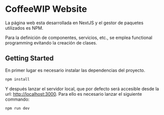 # CoffeeWIP Website

La página web esta desarrollada en NextJS y el gestor de paquetes utilizados es NPM.

Para la definición de componentes, servicios, etc., se emplea functional programming evitando la creación de clases.

## Getting Started

En primer lugar es necesario instalar las dependencias del proyecto.

```bash
npm install
```

Y después lanzar el servidor local, que por defecto será accesible desde la url: [http://localhost:3000](http://localhost:3000). Para ello es necesario lanzar el siguiente commando:

```bash
npm run dev
```

